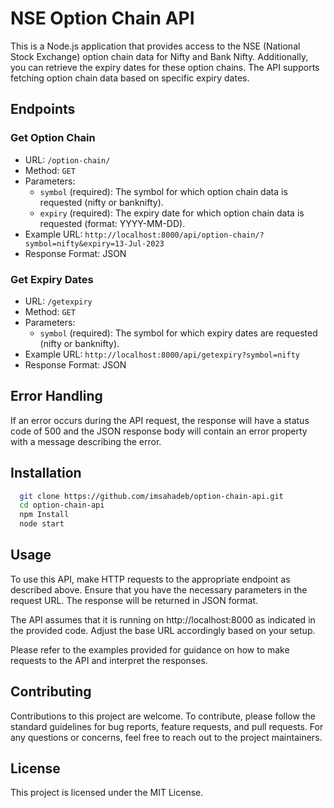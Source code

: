 # NSE Option Chain API

This is a Node.js application that provides access to the NSE (National Stock Exchange) option chain data for Nifty and Bank Nifty. Additionally, you can retrieve the expiry dates for these option chains. The API supports fetching option chain data based on specific expiry dates.



## Endpoints

### Get Option Chain

- URL: `/option-chain/`
- Method: `GET`
- Parameters:
  - `symbol` (required): The symbol for which option chain data is requested (nifty or banknifty).
  - `expiry` (required): The expiry date for which option chain data is requested (format: YYYY-MM-DD).
- Example URL: `http://localhost:8000/api/option-chain/?symbol=nifty&expiry=13-Jul-2023`
- Response Format: JSON

### Get Expiry Dates

- URL: `/getexpiry`
- Method: `GET`
- Parameters:
  - `symbol` (required): The symbol for which expiry dates are requested (nifty or banknifty).
- Example URL: `http://localhost:8000/api/getexpiry?symbol=nifty`
- Response Format: JSON

## Error Handling

If an error occurs during the API request, the response will have a status code of 500 and the JSON response body will contain an error property with a message describing the error.

## Installation
```bash
  git clone https://github.com/imsahadeb/option-chain-api.git
  cd option-chain-api
  npm Install
  node start
```
    

## Usage

To use this API, make HTTP requests to the appropriate endpoint as described above. Ensure that you have the necessary parameters in the request URL. The response will be returned in JSON format.

The API assumes that it is running on http://localhost:8000 as indicated in the provided code. Adjust the base URL accordingly based on your setup.

Please refer to the examples provided for guidance on how to make requests to the API and interpret the responses.

## Contributing

Contributions to this project are welcome. To contribute, please follow the standard guidelines for bug reports, feature requests, and pull requests. For any questions or concerns, feel free to reach out to the project maintainers.

## License

This project is licensed under the MIT License.
